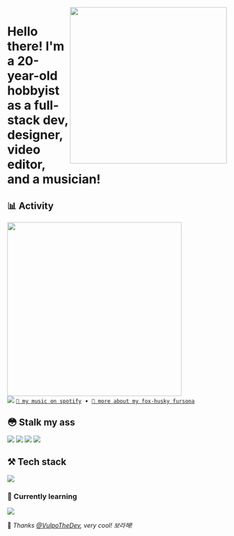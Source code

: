<!-- Feel free to fork or copy me profile README, I don't mind! -->
<img align="right" width="360" src="https://raw.githubusercontent.com/skepfusky/skepfusky/master/comm_for_davey_g2-min.png">
<h1 align="left">Hello there! I'm a 20-year-old hobbyist as a full-stack dev, designer, video editor, and a musician!</h1>

##  📊 Activity

<a href="https://github.com/anuraghazra/github-readme-stats">
  <img width="400" src="https://github-readme-stats.vercel.app/api/top-langs/?username=skepfusky&layout=compact&theme=tokyonight&langs_count=10&hide_border=true&include_all_commits=true&card_width=320">
</a>
<br>
<img src="https://spotify-recently-played-readme.vercel.app/api?user=jgvyje30t89zw4r2xy66j4u63&count=5&unique=true">
<a href="https://open.spotify.com/artist/3fouosCOFa1ykd6j9DZkWl"><code>🎵 my music on spotify</code></a>
&nbsp;&bull;&nbsp;
<a href="https://skepfusky.xyz/fursona"><code>🦊 more about my fox-husky fursona</code></a>

## 😳 Stalk my ass

[![](https://img.shields.io/badge/skepfusky97-%23ff0000?style=for-the-badge&logo=youtube)](https://youtube.com/skepfusky97)
[![](https://img.shields.io/badge/codefusky-%23ff0000?style=for-the-badge&logo=youtube)](https://www.youtube.com/channel/UCyATIf6yANiY5mewNjAfKvw)
[![](https://img.shields.io/badge/%40skepfuskyjs-%231DA1F2?style=for-the-badge&logoColor=white&logo=twitter)](https://twitter.com/skepfuskyjs)
[![](https://img.shields.io/badge/skepfusky%239673-%237289da?style=for-the-badge&logoColor=white&logo=discord)](https://youtu.be/ErUsk2Mm-8g)

## ⚒️ Tech stack
![](https://skillicons.dev/icons?i=js,ts,py,tailwind,sass,vue,react,svelte,flask,fastapi,docker)

### 🧠 Currently learning
![](https://skillicons.dev/icons?i=go,redis,postgres)

💜 *Thanks [@VulpoTheDev](https://github.com/VulpoTheDev), very cool! 보라해!*
